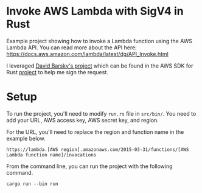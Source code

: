 # Invoke AWS Lambda with SigV4 in Rust

Example project showing how to invoke a Lambda function using the AWS Lambda API. You can read more about the API here: https://docs.aws.amazon.com/lambda/latest/dg/API_Invoke.html

I leveraged [David Barsky's project](https://github.com/davidbarsky/sigv4) which can be found in the AWS SDK for Rust [project](https://crates.io/crates/aws-sigv4) to help me sign the request.

# Setup

To run the project, you'll need to modify `run.rs` file in `src/bin/`. You need to add your URL, AWS access key, AWS secret key, and region.

For the URL, you'll need to replace the region and function name in the example below.

```https://lambda.[AWS region].amazonaws.com/2015-03-31/functions/[AWS Lambda function name]/invocations```

From the command line, you can run the project with the following command.

```cargo run --bin run```
